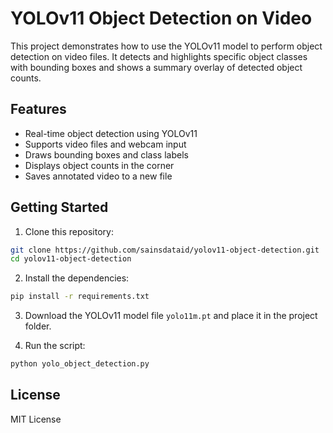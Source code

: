 # YOLOv11 Object Detection on Video

This project demonstrates how to use the YOLOv11 model to perform object detection on video files. It detects and highlights specific object classes with bounding boxes and shows a summary overlay of detected object counts.

## Features

- Real-time object detection using YOLOv11
- Supports video files and webcam input
- Draws bounding boxes and class labels
- Displays object counts in the corner
- Saves annotated video to a new file

## Getting Started

1. Clone this repository:

```bash
git clone https://github.com/sainsdataid/yolov11-object-detection.git
cd yolov11-object-detection
```

2. Install the dependencies:

```bash
pip install -r requirements.txt
```

3. Download the YOLOv11 model file `yolo11m.pt` and place it in the project folder.

4. Run the script:

```bash
python yolo_object_detection.py
```

## License

MIT License
